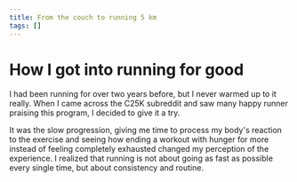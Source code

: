 ```yaml
---
title: From the couch to running 5 km
tags: []
---
```


# How I got into running for good

I had been running for over two years before, but I never warmed up to it really. 
When I came across the C25K subreddit and saw many happy runner praising this program, I decided to give it a try. 

It was the slow progression, giving me time to process my body's reaction to the exercise and seeing how ending a workout with hunger for more instead of feeling completely exhausted changed my perception of the experience. I realized that running is not about going as fast as possible every single time, but about consistency and routine. 
